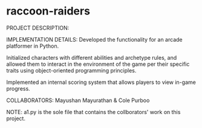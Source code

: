 # raccoon-raiders
PROJECT DESCRIPTION: 

IMPLEMENTATION DETAILS:
Developed the functionality for an arcade platformer in Python.

Initialized characters with different abilities and archetype rules, and allowed them to interact in the environment of the game per their specific traits using object-oriented programming principles.

Implemented an internal scoring system that allows players to view in-game progress.

COLLABORATORS: Mayushan Mayurathan & Cole Purboo

NOTE: a1.py is the sole file that contains the collborators' work on this project.
